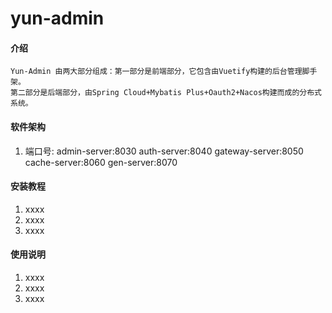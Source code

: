 # yun-admin

#### 介绍
    Yun-Admin 由两大部分组成：第一部分是前端部分，它包含由Vuetify构建的后台管理脚手架。
    第二部分是后端部分，由Spring Cloud+Mybatis Plus+Oauth2+Nacos构建而成的分布式系统。
#### 软件架构
1. 端口号:
    admin-server:8030
    auth-server:8040
    gateway-server:8050
    cache-server:8060
    gen-server:8070

#### 安装教程

1. xxxx
2. xxxx
3. xxxx

#### 使用说明

1. xxxx
2. xxxx
3. xxxx